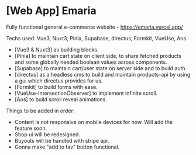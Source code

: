 # [Web App] Emaria
Fully functional general e-commerce website - https://emaria.vercel.app/
 

Techs used: Vue3, Nuxt3, Pinia, Supabase, directus, Formkit, VueUse, Aos.
- [Vue3 & Nuxt3] as building blocks.
- [Pinia] to maintain cart state on client side, to share fetched products and some globally needed boolean values across components.
- [Supabase] to maintain cart/user state on server side and to build auth.
- [directus] as a headless cms to build and maintain products-api by using a gui which directus provides for us.
- [Formkit] to build forms with ease.
- [VueUse-IntersectionObserver] to implement infinite scroll.
- [Aos] to build scroll reveal animations.



Things to be added in order:
- Content is not responsive on mobile devices for now. Will add the feature soon.
- Shop ui will be redesigned.
- Buyouts will be handled with stripe api.
- Gonna make "add to fav" button functional.

